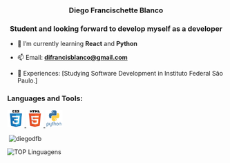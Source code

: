<h3 align="center">Diego Francischette Blanco</h3>
<h3 align="center">Student and looking forward to develop myself as a developer</h3>

- 🌱 I’m currently learning **React** and **Python**

- 📫 Email: **difrancisblanco@gmail.com**

- 📄 Experiences: [Studying Software Development in Instituto Federal São Paulo.]

<p align="left">
</p>

<h3 align="left">Languages and Tools:</h3>
<p align="left"> <a href="https://www.w3schools.com/css/" target="_blank" rel="noreferrer"> <img src="https://raw.githubusercontent.com/devicons/devicon/master/icons/css3/css3-original-wordmark.svg" alt="css3" width="40" height="40"/> </a> <a href="https://www.w3.org/html/" target="_blank" rel="noreferrer"> <img src="https://raw.githubusercontent.com/devicons/devicon/master/icons/html5/html5-original-wordmark.svg" alt="html5" width="40" height="40"/> </a> <a href="https://www.w3.org/python/" target="_blank" rel="noreferrer"> <img src="https://raw.githubusercontent.com/devicons/devicon/master/icons/python/python-original-wordmark.svg" alt="python" width="40" height="40"/> </a> </p>

<p>&nbsp;<img align="center" src="https://github-readme-stats.vercel.app/api?username=diegodfb&show_icons=true&locale=en" alt="diegodfb" /></p>

![TOP Linguagens](https://github-readme-stats.vercel.app/api/top-langs/?username=DiegoDFB&layout=compact&theme=dracula)

